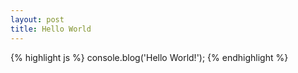 ```yaml
---
layout: post
title: Hello World
---
```

{% highlight js %}
console.blog('Hello World!');
{% endhighlight %}
